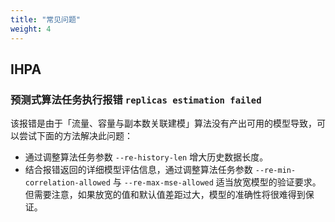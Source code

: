 ```yaml
---
title: "常见问题"
weight: 4
---
```


## IHPA

### 预测式算法任务执行报错 `replicas estimation failed`

该报错是由于「流量、容量与副本数关联建模」算法没有产出可用的模型导致，可以尝试下面的方法解决此问题：

- 通过调整算法任务参数 `--re-history-len` 增大历史数据长度。
- 结合报错返回的详细模型评估信息，通过调整算法任务参数 `--re-min-correlation-allowed` 与 `--re-max-mse-allowed` 适当放宽模型的验证要求。但需要注意，如果放宽的值和默认值差距过大，模型的准确性将很难得到保证。
